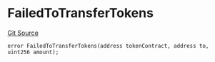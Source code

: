 # FailedToTransferTokens
[Git Source](https://github.com/matter-labs/zksync-contracts/blob/a1506a91fd7e3b73aa6fe10caf12e32f39e26211/contracts/l2-contracts/errors/L2ContractErrors.sol)


```solidity
error FailedToTransferTokens(address tokenContract, address to, uint256 amount);
```

